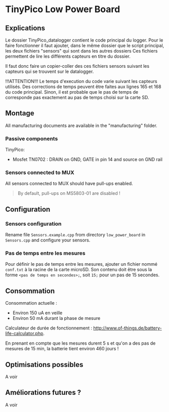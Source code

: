# TinyPico Low Power Board
## Explications 
Le dossier TinyPico_datalogger contient le code principal du logger. 
Pour le faire fonctionner il faut ajouter, dans le même dossier que le script principal, les deux fichiers "sensors" qui sont dans les autres dossiers
Ces fichiers permettent de lire les différents capteurs en titre du dossier. 

Il faut donc faire un copier-coller des ces fichiers sensors suivant les capteurs qui se trouvent sur le datalogger. 

!!!ATTENTION!!! Le temps d'execution du code varie suivant les capteurs utilisés. Des corrections de temps peuvent être faites aux lignes 165 et 168 du code principal. Sinon, il est probable que le pas de temps de corresponde pas exactement au pas de temps choisi sur la carte SD.

## Montage
All manufacturing documents are available in the "manufacturing" folder.

### Passive components
TinyPico:
- Mosfet TN0702 : DRAIN on GND, GATE in pin 14 and source on GND rail

### Sensors connected to MUX
All sensors connected to MUX should have pull-ups enabled.

> By default, pull-ups on MS5803-01 are disabled !

## Configuration

### Sensors configuration
Rename file `Sensors.example.cpp` from directory `low_power_board` in `Sensors.cpp` and configure your sensors.

### Pas de temps entre les mesures
Pour définir le pas de temps entre les mesures, ajouter un fichier nommé `conf.txt` à la racine de la carte microSD. Son contenu doit être sous la forme `<pas de temps en secondes>;`, soit `15;` pour un pas de 15 secondes.

## Consommation
Consommation actuelle :
- Environ 150 uA en veille
- Environ 50 mA durant la phase de mesure

Calculateur de durée de fonctionnement : http://www.of-things.de/battery-life-calculator.php.

En prenant en compte que les mesures durent 5 s et qu'on a des pas de mesures de 15 min, la batterie tient environ 460 jours !


## Optimisations possibles
A voir


## Améliorations futures ?
A voir
